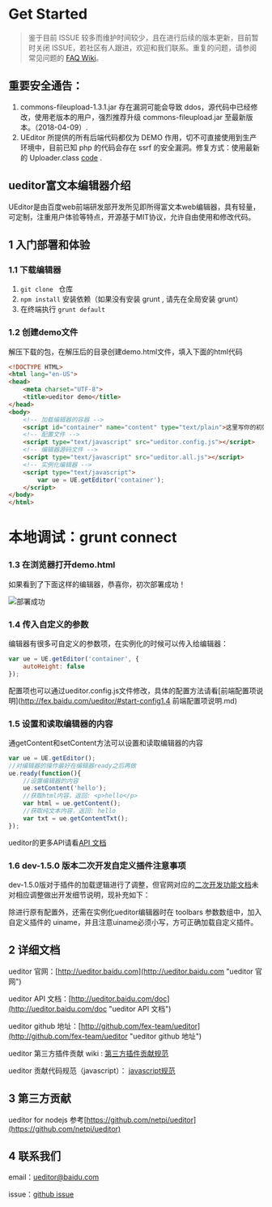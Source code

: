 Get Started
=====

> 鉴于目前 ISSUE 较多而维护时间较少，且在进行后续的版本更新，目前暂时关闭 ISSUE，若社区有人跟进，欢迎和我们联系。重复的问题，请参阅常见问题的 [FAQ Wiki](https://github.com/fex-team/ueditor/wiki/FAQ)。

## 重要安全通告：

1. commons-fileupload-1.3.1.jar 存在漏洞可能会导致 ddos，源代码中已经修改，使用老版本的用户，强烈推荐升级 commons-fileupload.jar 至最新版本。（2018-04-09）.
2. UEditor 所提供的所有后端代码都仅为 DEMO 作用，切不可直接使用到生产环境中，目前已知 php 的代码会存在 ssrf 的安全漏洞。修复方式：使用最新的 Uploader.class [code](https://github.com/fex-team/ueditor/blob/dev-1.5.0/php/Uploader.class.php) .

## ueditor富文本编辑器介绍

UEditor是由百度web前端研发部开发所见即所得富文本web编辑器，具有轻量，可定制，注重用户体验等特点，开源基于MIT协议，允许自由使用和修改代码。

## 1 入门部署和体验

### 1.1 下载编辑器

1. `git clone ` 仓库
2. `npm install` 安装依赖（如果没有安装 grunt , 请先在全局安装 grunt）
3. 在终端执行 `grunt default`

### 1.2 创建demo文件
解压下载的包，在解压后的目录创建demo.html文件，填入下面的html代码

```html
<!DOCTYPE HTML>
<html lang="en-US">
<head>
	<meta charset="UTF-8">
	<title>ueditor demo</title>
</head>
<body>
	<!-- 加载编辑器的容器 -->
	<script id="container" name="content" type="text/plain">这里写你的初始化内容</script>
	<!-- 配置文件 -->
	<script type="text/javascript" src="ueditor.config.js"></script>
	<!-- 编辑器源码文件 -->
	<script type="text/javascript" src="ueditor.all.js"></script>
	<!-- 实例化编辑器 -->
	<script type="text/javascript">
	    var ue = UE.getEditor('container');
	</script>
</body>
</html>
```
# 本地调试：grunt connect
### 1.3 在浏览器打开demo.html

如果看到了下面这样的编辑器，恭喜你，初次部署成功！

![部署成功](http://fex.baidu.com/ueditor/doc/images/demo.png)

### 1.4 传入自定义的参数

编辑器有很多可自定义的参数项，在实例化的时候可以传入给编辑器：
```javascript
var ue = UE.getEditor('container', {
    autoHeight: false
});
```

配置项也可以通过ueditor.config.js文件修改，具体的配置方法请看[前端配置项说明](http://fex.baidu.com/ueditor/#start-config1.4 前端配置项说明.md)

### 1.5 设置和读取编辑器的内容

通getContent和setContent方法可以设置和读取编辑器的内容
```javascript
var ue = UE.getEditor();
//对编辑器的操作最好在编辑器ready之后再做
ue.ready(function(){
    //设置编辑器的内容
    ue.setContent('hello');
    //获取html内容，返回: <p>hello</p>
    var html = ue.getContent();
    //获取纯文本内容，返回: hello
    var txt = ue.getContentTxt();
});
```

ueditor的更多API请看[API 文档](http://ueditor.baidu.com/doc "ueditor API 文档")

### 1.6 dev-1.5.0 版本二次开发自定义插件注意事项

dev-1.5.0版对于插件的加载逻辑进行了调整，但官网对应的[二次开发功能文档](http://fex.baidu.com/ueditor/#dev-developer)未对相应调整做出开发细节说明，现补充如下：

除进行原有配置外，还需在实例化ueditor编辑器时在 toolbars 参数数组中，加入自定义插件的 uiname，并且注意uiname必须小写，方可正确加载自定义插件。 

## 2 详细文档

ueditor 官网：[http://ueditor.baidu.com](http://ueditor.baidu.com "ueditor 官网")

ueditor API 文档：[http://ueditor.baidu.com/doc](http://ueditor.baidu.com/doc "ueditor API 文档")

ueditor github 地址：[http://github.com/fex-team/ueditor](http://github.com/fex-team/ueditor "ueditor github 地址")

ueditor 第三方插件贡献 wiki : [第三方插件贡献规范](http://ueditor.baidu.com/website/thirdproject.html)

ueditor 贡献代码规范（javascript）： [javascript规范](https://github.com/fex-team/styleguide/blob/master/javascript.md)

## 3 第三方贡献

ueditor for nodejs 参考[https://github.com/netpi/ueditor](https://github.com/netpi/ueditor)

## 4 联系我们

email：[ueditor@baidu.com](mailto://email:ueditor@baidu.com "发邮件给ueditor开发组")

issue：[github issue](http://github.com/fex-team/ueditor/issues "ueditor 论坛")

